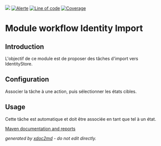 ![](https://dev.lutece.paris.fr/jenkins/buildStatus/icon?job=...-deploy)
[![Alerte](https://dev.lutece.paris.fr/sonar/api/project_badges/measure?project=fr.paris.lutece.plugins%3Amodule-workflow-identityimport&metric=alert_status)](https://dev.lutece.paris.fr/sonar/dashboard?id=fr.paris.lutece.plugins%3Amodule-workflow-identityimport)
[![Line of code](https://dev.lutece.paris.fr/sonar/api/project_badges/measure?project=fr.paris.lutece.plugins%3Amodule-workflow-identityimport&metric=ncloc)](https://dev.lutece.paris.fr/sonar/dashboard?id=fr.paris.lutece.plugins%3Amodule-workflow-identityimport)
[![Coverage](https://dev.lutece.paris.fr/sonar/api/project_badges/measure?project=fr.paris.lutece.plugins%3Amodule-workflow-identityimport&metric=coverage)](https://dev.lutece.paris.fr/sonar/dashboard?id=fr.paris.lutece.plugins%3Amodule-workflow-identityimport)

# Module workflow Identity Import

## Introduction

L'objectif de ce module est de proposer des tâches d'import vers IdentityStore.

## Configuration

Associer la tâche à une action, puis sélectionner les états cibles.

## Usage

Cette tâche est automatique et doit être associée en tant que tel à un état.


[Maven documentation and reports](https://dev.lutece.paris.fr/plugins/module-workflow-identityimport/)



 *generated by [xdoc2md](https://github.com/lutece-platform/tools-maven-xdoc2md-plugin) - do not edit directly.*